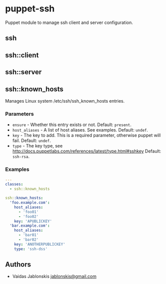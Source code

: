 # puppet-ssh

Puppet module to manage ssh client and server configuration.

## ssh
## ssh::client
## ssh::server

## ssh::known_hosts
Manages Linux system /etc/ssh/ssh_known_hosts entries.

### Parameters
* `ensure` - Whether this entry exists or not. Default: `present`.
* `host_aliases` - A list of host aliases. See examples. Default: `undef`.
* `key` - The key to add. This is a required parameter, otherwise puppet will fail. Default: `undef`.
* `type` - The key type, see http://docs.puppetlabs.com/references/latest/type.html#sshkey Default: `ssh-rsa`.

### Examples
```yaml
---
classes:
  - ssh::known_hosts

ssh::known_hosts:
  'foo.example.com':
    host_aliases:
      - 'foo01'
      - 'foo02'
    key: 'APUBLICKEY'
  'bar.example.com':
    host_aliases:
      - 'bar01'
      - 'bar02'
    key: 'ANOTHERPUBLICKEY'
    type: 'ssh-dss'
```

## Authors
* Vaidas Jablonskis <jablonskis@gmail.com>
